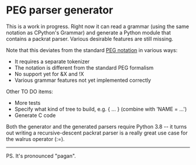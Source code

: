 PEG parser generator
====================

This is a work in progress.  Right now it can read a grammar (using
the same notation as CPython's Grammar) and generate a Python module
that contains a packrat parser.  Various desirable features are still
missing.

Note that this deviates from the standard [PEG
notation](https://github.com/PhilippeSigaud/Pegged/wiki/PEG-Basics) in
various ways:

- It requires a separate tokenizer
- The notation is different from the standard PEG formalism
- No support yet for &X and !X
- Various grammar features not yet implemented correctly

Other TO DO items:

- More tests
- Specify what kind of tree to build, e.g. { ... } (combine with 'NAME = ...')
- Generate C code

Both the generator and the generated parsers require Python 3.8 -- it
turns out writing a recursive-descent packrat parser is a really great
use case for the walrus operator (:=).

__________
PS. It's pronounced "pagan".
